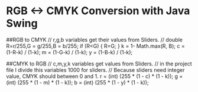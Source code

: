 # RGB <-> CMYK Conversion with Java Swing 

        
##RGB to CMYK
        // r,g,b variables get their values from Sliders.
        // 
        double R=r/255,G = g/255,B = b/255;
        if (R<G) {
            R=G;
        }
        k = 1- Math.max(R, B);
        c = (1-R-k) / (1-k);
        m = (1-G-k) / (1-k);
        y = (1-B-k) / (1-k);
    
##CMYK to RGB
        // c,m,y,k variables get values from Sliders.
        // in the project file I divide this variables 1000 for sliders. 
        // Because sliders need integer value, CMYK should between 0 and 1.
        r = (int) (255 * (1 - c) * (1 - k));
        g = (int) (255 * (1 - m) * (1 - k));
        b = (int) (255 * (1 - y) * (1 - k));
   
